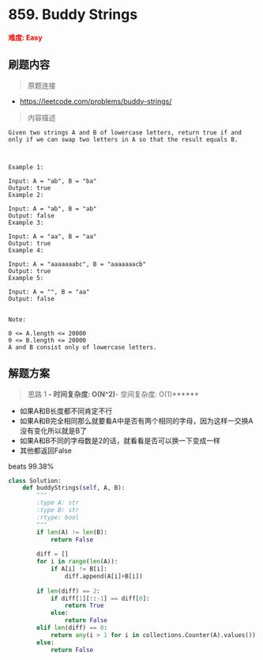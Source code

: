 # 859. Buddy Strings

**<font color=red>难度: Easy</font>**

## 刷题内容

> 原题连接

* https://leetcode.com/problems/buddy-strings/

> 内容描述

```
Given two strings A and B of lowercase letters, return true if and only if we can swap two letters in A so that the result equals B.

 

Example 1:

Input: A = "ab", B = "ba"
Output: true
Example 2:

Input: A = "ab", B = "ab"
Output: false
Example 3:

Input: A = "aa", B = "aa"
Output: true
Example 4:

Input: A = "aaaaaaabc", B = "aaaaaaacb"
Output: true
Example 5:

Input: A = "", B = "aa"
Output: false
 

Note:

0 <= A.length <= 20000
0 <= B.length <= 20000
A and B consist only of lowercase letters.
```

## 解题方案

> 思路 1
******- 时间复杂度: O(N^2)******- 空间复杂度: O(1)******

- 如果A和B长度都不同肯定不行
- 如果A和B完全相同那么就要看A中是否有两个相同的字母，因为这样一交换A没有变化所以就是B了
- 如果A和B不同的字母数是2的话，就看看是否可以换一下变成一样
- 其他都返回False

beats 99.38%

```python
class Solution:
    def buddyStrings(self, A, B):
        """
        :type A: str
        :type B: str
        :rtype: bool
        """
        if len(A) != len(B):
            return False
        
        diff = []
        for i in range(len(A)):
            if A[i] != B[i]:
                diff.append(A[i]+B[i])
                
        if len(diff) == 2:
            if diff[1][::-1] == diff[0]:
                return True
            else:
                return False
        elif len(diff) == 0:
            return any(i > 1 for i in collections.Counter(A).values())
        else:
            return False
```
